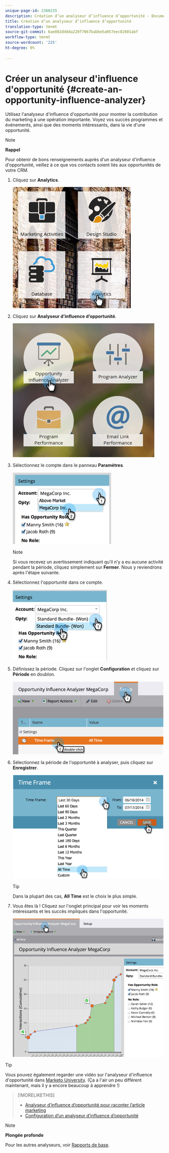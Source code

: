 ```yaml
---
unique-page-id: 2360235
description: Création d’un analyseur d’influence d’opportunité - Documents marketing - Documentation du produit
title: Création d’un analyseur d’influence d’opportunité
translation-type: tm+mt
source-git-commit: 6ae882dddda220f7067babbe5a057eec82601abf
workflow-type: tm+mt
source-wordcount: '225'
ht-degree: 0%

---
```



# Créer un analyseur d&#39;influence d&#39;opportunité {#create-an-opportunity-influence-analyzer}

Utilisez l&#39;analyseur d&#39;influence d&#39;opportunité pour montrer la contribution du marketing à une opération importante. Voyez vos succès programmes et événements, ainsi que des moments intéressants, dans la vie d&#39;une opportunité.

>[!NOTE]
>
>**Rappel**
>
>Pour obtenir de bons renseignements auprès d&#39;un analyseur d&#39;influence d&#39;opportunité, veillez à ce que vos contacts soient liés aux opportunités de votre CRM.

1. Cliquez sur **Analytics**.

   ![](assets/analytics.png)

1. Cliquez sur **Analyseur d’influence d’opportunité**.

   ![](assets/two.png)

1. Sélectionnez le compte dans le panneau **Paramètres**.

   ![](assets/image2014-9-17-8-3a56-3a32.png)

   >[!NOTE]
   >
   >Si vous recevez un avertissement indiquant qu’il n’y a eu aucune activité pendant la période, cliquez simplement sur **Fermer**. Nous y reviendrons après l&#39;étape suivante.

1. Sélectionnez l&#39;opportunité dans ce compte.

   ![](assets/image2014-9-17-8-3a56-3a48.png)

1. Définissez la période. Cliquez sur l&#39;onglet **Configuration** et cliquez sur **Période** en doublon.

   ![](assets/image2014-9-17-8-3a57-3a17.png)

1. Sélectionnez la période de l&#39;opportunité à analyser, puis cliquez sur **Enregistrer**.

   ![](assets/image2014-9-17-8-3a57-3a27.png)

   >[!TIP]
   >
   >
   >Dans la plupart des cas, **All Time** est le choix le plus simple.

1. Vous êtes là ! Cliquez sur l&#39;onglet principal pour voir les moments intéressants et les succès impliqués dans l&#39;opportunité.

   ![](assets/image2014-9-17-8-3a57-3a42.png)

>[!TIP]
>
>Vous pouvez également regarder une vidéo sur l&#39;analyseur d&#39;influence d&#39;opportunité dans [Marketo University](https://learn.marketo.com). (Ça a l&#39;air un peu différent maintenant, mais il y a encore beaucoup à apprendre !)

>[!MORELIKETHIS]
>
>* [Analyseur d’influence d’opportunité pour raconter l’article marketing](tell-the-marketing-story-with-an-opportunity-influence-analyzer.md)
>* [Configuration d’un analyseur d’influence d’opportunité](configure-an-opportunity-influence-analyzer.md)

>



>[!NOTE]
>
>**Plongée profonde**
>
>Pour les autres analyseurs, voir [Rapports de base](https://docs.marketo.com/display/docs/basic+reporting).


